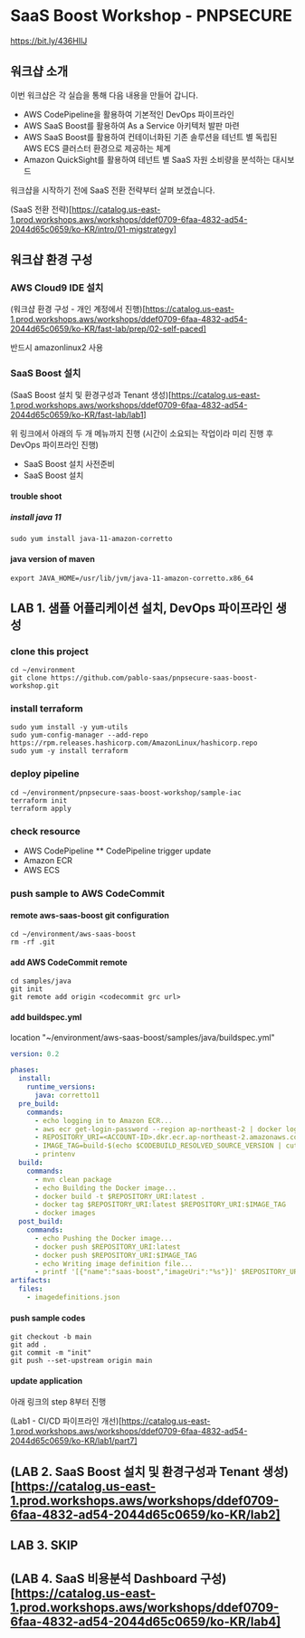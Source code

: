 # SaaS Boost Workshop - PNPSECURE

https://bit.ly/436HIlJ

## 워크샵 소개

이번 워크샵은 각 실습을 통해 다음 내용을 만들어 갑니다.

* AWS CodePipeline을 활용하여 기본적인 DevOps 파이프라인
* AWS SaaS Boost를 활용하여 As a Service 아키텍처 발판 마련
* AWS SaaS Boost를 활용하여 컨테이너화된 기존 솔루션을 테넌트 별 독립된 AWS ECS 클러스터 환경으로 제공하는 체계
* Amazon QuickSight를 활용하여 테넌트 별 SaaS 자원 소비량을 분석하는 대시보드
 
워크샵을 시작하기 전에 SaaS 전환 전략부터 살펴 보겠습니다.

(SaaS 전환 전략)[https://catalog.us-east-1.prod.workshops.aws/workshops/ddef0709-6faa-4832-ad54-2044d65c0659/ko-KR/intro/01-migstrategy]

## 워크샵 환경 구성

### AWS Cloud9 IDE 설치

(워크샵 환경 구성 - 개인 계정에서 진행)[https://catalog.us-east-1.prod.workshops.aws/workshops/ddef0709-6faa-4832-ad54-2044d65c0659/ko-KR/fast-lab/prep/02-self-paced]

반드시 amazonlinux2 사용

### SaaS Boost 설치

(SaaS Boost 설치 및 환경구성과 Tenant 생성)[https://catalog.us-east-1.prod.workshops.aws/workshops/ddef0709-6faa-4832-ad54-2044d65c0659/ko-KR/fast-lab/lab1]

위 링크에서 아래의 두 개 메뉴까지 진행 (시간이 소요되는 작업이라 미리 진행 후 DevOps 파이프라인 진행)

* SaaS Boost 설치 사전준비
* SaaS Boost 설치

#### trouble shoot

##### install java 11

```shell
sudo yum install java-11-amazon-corretto
```

#### java version of maven

```shell
export JAVA_HOME=/usr/lib/jvm/java-11-amazon-corretto.x86_64
```

## LAB 1. 샘플 어플리케이션 설치, DevOps 파이프라인 생성

### clone this project

```shell
cd ~/environment
git clone https://github.com/pablo-saas/pnpsecure-saas-boost-workshop.git
```

### install terraform

```shell
sudo yum install -y yum-utils
sudo yum-config-manager --add-repo https://rpm.releases.hashicorp.com/AmazonLinux/hashicorp.repo
sudo yum -y install terraform
```

### deploy pipeline

```shell
cd ~/environment/pnpsecure-saas-boost-workshop/sample-iac
terraform init
terraform apply
```

### check resource

* AWS CodePipeline
** CodePipeline trigger update
* Amazon ECR
* AWS ECS

### push sample to AWS CodeCommit 

#### remote aws-saas-boost git configuration

```shell
cd ~/environment/aws-saas-boost
rm -rf .git
```

#### add AWS CodeCommit remote

```shell
cd samples/java
git init
git remote add origin <codecommit grc url>
```

#### add buildspec.yml

location "~/environment/aws-saas-boost/samples/java/buildspec.yml"

```yaml
version: 0.2

phases:
  install:
    runtime_versions:
      java: corretto11
  pre_build:
    commands:
      - echo logging in to Amazon ECR...
      - aws ecr get-login-password --region ap-northeast-2 | docker login --username AWS --password-stdin <ACCOUNT-ID>.dkr.ecr.ap-northeast-2.amazonaws.com
      - REPOSITORY_URI=<ACCOUNT-ID>.dkr.ecr.ap-northeast-2.amazonaws.com/saas-boost
      - IMAGE_TAG=build-$(echo $CODEBUILD_RESOLVED_SOURCE_VERSION | cut -c 1-7)
      - printenv
  build:
    commands:
      - mvn clean package
      - echo Building the Docker image...
      - docker build -t $REPOSITORY_URI:latest .
      - docker tag $REPOSITORY_URI:latest $REPOSITORY_URI:$IMAGE_TAG
      - docker images
  post_build:
    commands:
      - echo Pushing the Docker image...
      - docker push $REPOSITORY_URI:latest
      - docker push $REPOSITORY_URI:$IMAGE_TAG
      - echo Writing image definition file...
      - printf '[{"name":"saas-boost","imageUri":"%s"}]' $REPOSITORY_URI:$IMAGE_TAG > imagedefinitions.json
artifacts:
  files:
    - imagedefinitions.json
```

#### push sample codes

```shell
git checkout -b main
git add .
git commit -m "init"
git push --set-upstream origin main
```

#### update application

아래 링크의 step 8부터 진행

(Lab1 - CI/CD 파이프라인 개선)[https://catalog.us-east-1.prod.workshops.aws/workshops/ddef0709-6faa-4832-ad54-2044d65c0659/ko-KR/lab1/part7]


## (LAB 2. SaaS Boost 설치 및 환경구성과 Tenant 생성)[https://catalog.us-east-1.prod.workshops.aws/workshops/ddef0709-6faa-4832-ad54-2044d65c0659/ko-KR/lab2]

## LAB 3. SKIP

## (LAB 4. SaaS 비용분석 Dashboard 구성)[https://catalog.us-east-1.prod.workshops.aws/workshops/ddef0709-6faa-4832-ad54-2044d65c0659/ko-KR/lab4]
